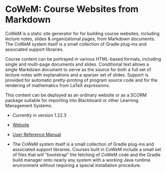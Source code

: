 # CoWeM: Course Websites from Markdown

CoWeM is a static site generator for for building course websites, including lecture notes, 
slides & organizational pages, from Markdown documents. The CoWeM system itself is a small
collection of Gradle plug-ins and associated support libraries.

Course content can be portrayed in various HTML-based formats,
including single and multi-page documents and slides. Conditional text allows
a single Markdown document to serve as the source for both a full set of lecture
notes with explanations and a sparser set of slides.  Support is provided
for automatic pretty-printing of program source code and for the rendering
of mathematics from LaTeX expressions.

This content can be deployed as an ordinary website or as a 
SCORM package suitable for importing into Blackboard or other
Learning Management Systems.

* Currently in version 1.22.3

* [Website](https://sjzeil.github.io/CoWeM/)

* [User Reference Manual](https://sjzeil.github.io/CoWeM/userReference/index.html)
  
* The CoWeM system itself is a small collection of Gradle plug-ins and
  associated support libraries.  Courses built in CoWeM include a small
  set of files that will "bootstrap" the fetching of CoWeM code and the
  Gradle build manager onto nearly any system with a working Java runtime
  environment without requiring a special installation procedure.

